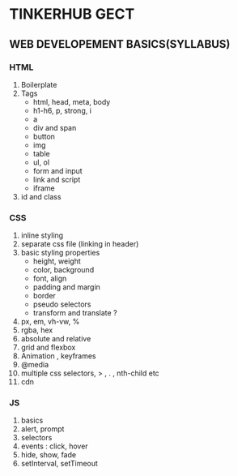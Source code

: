 # TINKERHUB GECT 
## WEB DEVELOPEMENT BASICS(SYLLABUS)
### HTML

1.  Boilerplate
2.  Tags
    * html, head, meta, body
    * h1-h6, p, strong, i
    * a
    * div and span
    * button
    * img
    * table
    * ul, ol
    * form and input
    * link and script
    * iframe
3. id and class


### CSS

1. inline styling <class>
2. separate css file (linking in header)
3. basic styling properties
    * height, weight
    * color, background
    * font, align
    * padding and margin
    * border
    * pseudo selectors
    * transform and translate ?
4. px, em, vh-vw, %
5. rgba, hex
6. absolute and relative
7. grid and flexbox   
8. Animation , keyframes
9. @media
10. multiple css selectors, > , . , nth-child etc
11. cdn


### JS

1. basics
2. alert, prompt
3. selectors
4. events : click, hover
5. hide, show, fade 
6. setInterval, setTimeout

